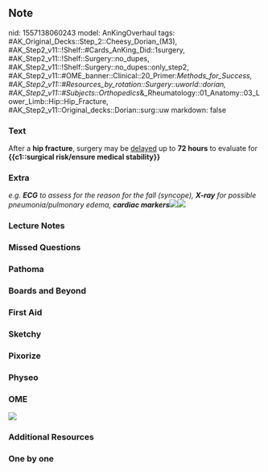 ## Note
nid: 1557138060243
model: AnKingOverhaul
tags: #AK_Original_Decks::Step_2::Cheesy_Dorian_(M3), #AK_Step2_v11::!Shelf::#Cards_AnKing_Did::1surgery, #AK_Step2_v11::!Shelf::Surgery::no_dupes, #AK_Step2_v11::!Shelf::Surgery::no_dupes::only_step2, #AK_Step2_v11::#OME_banner::Clinical::20_Primer:_Methods_for_Success, #AK_Step2_v11::#Resources_by_rotation::Surgery::uworld::dorian, #AK_Step2_v11::#Subjects::Orthopedics_&_Rheumatology::01_Anatomy::03_Lower_Limb::Hip::Hip_Fracture, #AK_Step2_v11::Original_decks::Dorian::surg::uw
markdown: false

### Text
After a <b>hip fracture</b>, surgery may be <u>delayed</u> up to
<b>72 hours</b> to evaluate for <b>{{c1::surgical risk/ensure
medical stability}}</b>

### Extra
<i>e.g. <b>ECG</b> to assess for the reason for the fall (syncope),
<b>X-ray</b> for possible pneumonia/pulmonary edema, <b>cardiac
markers</b></i><img src="paste-1470875975024641.jpg"><img src=
"paste-1709641796943875.jpg">

### Lecture Notes


### Missed Questions


### Pathoma


### Boards and Beyond


### First Aid


### Sketchy


### Pixorize


### Physeo


### OME
<div class="ome-widget">
  <a href="https://onlinemeded.org/spa/surgery?ref=anki"><img src=
  "_OME_AnkiFlashcards_Topic_3.png"></a>
</div>

### Additional Resources


### One by one

